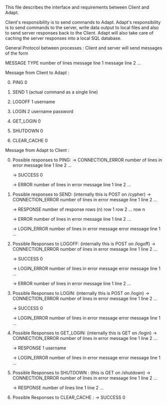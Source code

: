 This file describes the interface and requirements between Client and Adapt.

Client's responsibility is to send commands to Adapt.
Adapt's responsibility is to send commands to the server, write data output to local files and also to send server responses back to the Client.
Adapt will also take care of caching the server responses into a local SQL database.

General Protocol between processes : 
Client and server will send messages of the form

MESSAGE TYPE
number of lines
message line 1
message line 2
...

Message from Client to Adapt : 

0)  PING
    0

1)  SEND
    1
    (actual command as a single line)

2)  LOGOFF
    1
    username

3)  LOGIN
    2
    username
    password

4)  GET_LOGIN
    0

5)  SHUTDOWN
    0

6)  CLEAR_CACHE
    0

Message from Adapt to Client : 

0)  Possible responses to PING: 
    ->  CONNECTION_ERROR
        number of lines in error message
        line 1
        line 2
        ...

    ->  SUCCESS
        0

    ->  ERROR
        number of lines in error message
        line 1
        line 2 
        ...

1) Possible responses to SEND: (internally this is POST on /cypher)
    ->  CONNECTION_ERROR
        number of lines in error message
        line 1
        line 2
        ...

    ->  RESPONSE
        number of response rows (n)
        row 1
        row 2
        ...
        row n

    ->  ERROR
        number of lines in error message
        line 1
        line 2 
        ...

    ->  LOGIN_ERROR
        number of lines in error message
        error message line 1
        ...

2) Possible Responses to LOGOFF: (internally this is POST on /logoff)
    ->  CONNECTION_ERROR
        number of lines in error message
        line 1
        line 2
        ...

    ->  SUCCESS
        0

    ->  LOGIN_ERROR
        number of lines in error message
        error message line 1
        ...

    ->  ERROR
        number of lines in error message
        line 1
        line 2 
        ...

3) Possible Responses to LOGIN: (internally this is POST on /login)
    ->  CONNECTION_ERROR
        number of lines in error message
        line 1
        line 2
        ...

    ->  SUCCESS
        0

    ->  LOGIN_ERROR
        number of lines in error message
        error message line 1
        ...

4) Possible Responses to GET_LOGIN: (internally this is GET on /login)
    ->  CONNECTION_ERROR
        number of lines in error message
        line 1
        line 2
        ...

    ->  RESPONSE
        1
        username

    ->  LOGIN_ERROR
        number of lines in error message
        error message line 1
        ...


5) Possible Responses to SHUTDOWN : (this is GET on /shutdown)
    ->  CONNECTION_ERROR
        number of lines in error message
        line 1
        line 2
        ...

    ->  RESPONSE
        number of lines
        line 1
        line 2 
        ...

6) Possible Responses to CLEAR_CACHE : 
    ->  SUCCESS
        0
    